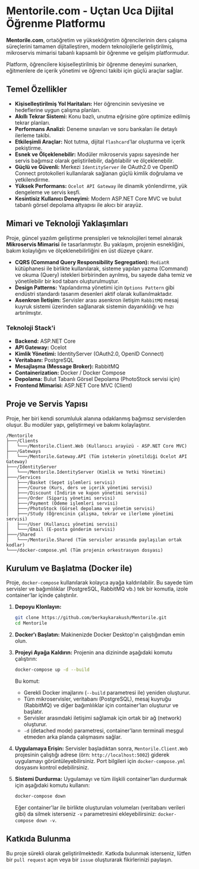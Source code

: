 # Mentorile.com - Uçtan Uca Dijital Öğrenme Platformu

**Mentorile.com**, ortaöğretim ve yükseköğretim öğrencilerinin ders çalışma süreçlerini tamamen dijitalleştiren, modern teknolojilerle geliştirilmiş, mikroservis mimarisi tabanlı kapsamlı bir öğrenme ve gelişim platformudur.

Platform, öğrencilere kişiselleştirilmiş bir öğrenme deneyimi sunarken, eğitmenlere de içerik yönetimi ve öğrenci takibi için güçlü araçlar sağlar.

## Temel Özellikler

-   **Kişiselleştirilmiş Yol Haritaları:** Her öğrencinin seviyesine ve hedeflerine uygun çalışma planları.
-   **Akıllı Tekrar Sistemi:** Konu bazlı, unutma eğrisine göre optimize edilmiş tekrar planları.
-   **Performans Analizi:** Deneme sınavları ve soru bankaları ile detaylı ilerleme takibi.
-   **Etkileşimli Araçlar:** Not tutma, dijital `flashcard`'lar oluşturma ve içerik pekiştirme.
-   **Esnek ve Ölçeklenebilir:** Modüler mikroservis yapısı sayesinde her servis bağımsız olarak geliştirilebilir, dağıtılabilir ve ölçeklenebilir.
-   **Güçlü ve Güvenli:** Merkezi `IdentityServer` ile OAuth2.0 ve OpenID Connect protokolleri kullanılarak sağlanan güçlü kimlik doğrulama ve yetkilendirme.
-   **Yüksek Performans:** `Ocelot API Gateway` ile dinamik yönlendirme, yük dengeleme ve servis keşfi.
-   **Kesintisiz Kullanıcı Deneyimi:** Modern ASP.NET Core MVC ve bulut tabanlı görsel depolama altyapısı ile akıcı bir arayüz.

## Mimari ve Teknoloji Yaklaşımları

Proje, güncel yazılım geliştirme prensipleri ve teknolojileri temel alınarak **Mikroservis Mimarisi** ile tasarlanmıştır. Bu yaklaşım, projenin esnekliğini, bakım kolaylığını ve ölçeklenebilirliğini en üst düzeye çıkarır.

-   **CQRS (Command Query Responsibility Segregation):** `MediatR` kütüphanesi ile birlikte kullanılarak, sisteme yapılan yazma (Command) ve okuma (Query) istekleri birbirinden ayrılmış, bu sayede daha temiz ve yönetilebilir bir kod tabanı oluşturulmuştur.
-   **Design Patterns:** Yapılandırma yönetimi için `Options Pattern` gibi endüstri standardı tasarım desenleri aktif olarak kullanılmaktadır.
-   **Asenkron İletişim:** Servisler arası asenkron iletişim `RabbitMQ` mesaj kuyruk sistemi üzerinden sağlanarak sistemin dayanıklılığı ve hızı artırılmıştır.

### Teknoloji Stack'i

-   **Backend:** ASP.NET Core
-   **API Gateway:** Ocelot
-   **Kimlik Yönetimi:** IdentityServer (OAuth2.0, OpenID Connect)
-   **Veritabanı:** PostgreSQL
-   **Mesajlaşma (Message Broker):** RabbitMQ
-   **Containerization:** Docker / Docker Compose
-   **Depolama:** Bulut Tabanlı Görsel Depolama (PhotoStock servisi için)
-   **Frontend Mimarisi:** ASP.NET Core MVC (Client)

## Proje ve Servis Yapısı

Proje, her biri kendi sorumluluk alanına odaklanmış bağımsız servislerden oluşur. Bu modüler yapı, geliştirmeyi ve bakımı kolaylaştırır.

```
/Mentorile
├───/Clients
│   └───/Mentorile.Client.Web (Kullanıcı arayüzü - ASP.NET Core MVC)
├───/Gateways
│   └───/Mentorile.Gateway.API (Tüm istekerin yönetildiği Ocelot API Gateway)
├───/IdentityServer
│   └───/Mentorile.IdentityServer (Kimlik ve Yetki Yönetimi)
├───/Services
│   ├───/Basket (Sepet işlemleri servisi)
│   ├───/Course (Kurs, ders ve içerik yönetimi servisi)
│   ├───/Discount (İndirim ve kupon yönetimi servisi)
│   ├───/Order (Sipariş yönetimi servisi)
│   ├───/Payment (Ödeme işlemleri servisi)
│   ├───/PhotoStock (Görsel depolama ve yönetim servisi)
│   ├───/Study (Öğrencinin çalışma, tekrar ve ilerleme yönetimi servisi)
│   ├───/User (Kullanıcı yönetimi servisi)
│   └───/Email (E-posta gönderim servisi)
├───/Shared
│   └───/Mentorile.Shared (Tüm servisler arasında paylaşılan ortak kodlar)
└───/docker-compose.yml (Tüm projenin orkestrasyon dosyası)
```

## Kurulum ve Başlatma (Docker ile)

Proje, `docker-compose` kullanılarak kolayca ayağa kaldırılabilir. Bu sayede tüm servisler ve bağımlılıklar (PostgreSQL, RabbitMQ vb.) tek bir komutla, izole container'lar içinde çalıştırılır.

1.  **Depoyu Klonlayın:**
    ```bash
    git clone https://github.com/berkaykarakush/Mentorile.git
    cd Mentorile
    ```

2.  **Docker'ı Başlatın:**
    Makinenizde Docker Desktop'ın çalıştığından emin olun.

3.  **Projeyi Ayağa Kaldırın:**
    Projenin ana dizininde aşağıdaki komutu çalıştırın:
    ```bash
    docker-compose up -d --build
    ```
    Bu komut:
    -   Gerekli Docker imajlarını (`--build` parametresi ile) yeniden oluşturur.
    -   Tüm mikroservisler, veritabanı (PostgreSQL), mesaj kuyruğu (RabbitMQ) ve diğer bağımlılıklar için container'ları oluşturur ve başlatır.
    -   Servisler arasındaki iletişimi sağlamak için ortak bir ağ (network) oluşturur.
    -   `-d` (detached mode) parametresi, container'ların terminali meşgul etmeden arka planda çalışmasını sağlar.

4.  **Uygulamaya Erişin:**
    Servisler başladıktan sonra, `Mentorile.Client.Web` projesinin çalıştığı adrese (örn: `http://localhost:5002`) giderek uygulamayı görüntüleyebilirsiniz. Port bilgileri için `docker-compose.yml` dosyasını kontrol edebilirsiniz.

5.  **Sistemi Durdurma:**
    Uygulamayı ve tüm ilişkili container'ları durdurmak için aşağıdaki komutu kullanın:
    ```bash
    docker-compose down
    ```
    Eğer container'lar ile birlikte oluşturulan volumeları (veritabanı verileri gibi) da silmek isterseniz `-v` parametresini ekleyebilirsiniz: `docker-compose down -v`.

## Katkıda Bulunma

Bu proje sürekli olarak geliştirilmektedir. Katkıda bulunmak isterseniz, lütfen bir `pull request` açın veya bir `issue` oluşturarak fikirlerinizi paylaşın.
